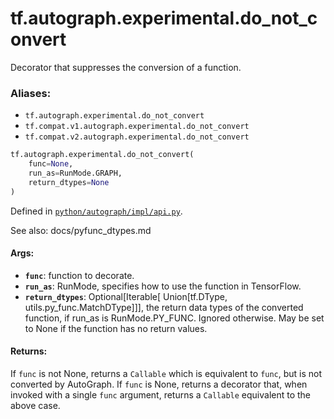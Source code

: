 <div itemscope itemtype="http://developers.google.com/ReferenceObject">
<meta itemprop="name" content="tf.autograph.experimental.do_not_convert" />
<meta itemprop="path" content="Stable" />
</div>

# tf.autograph.experimental.do_not_convert

Decorator that suppresses the conversion of a function.

### Aliases:

* `tf.autograph.experimental.do_not_convert`
* `tf.compat.v1.autograph.experimental.do_not_convert`
* `tf.compat.v2.autograph.experimental.do_not_convert`

``` python
tf.autograph.experimental.do_not_convert(
    func=None,
    run_as=RunMode.GRAPH,
    return_dtypes=None
)
```



Defined in [`python/autograph/impl/api.py`](/code/stable/tensorflow/python/autograph/impl/api.py).

<!-- Placeholder for "Used in" -->

See also: docs/pyfunc_dtypes.md

#### Args:


* <b>`func`</b>: function to decorate.
* <b>`run_as`</b>: RunMode, specifies how to use the function in TensorFlow.
* <b>`return_dtypes`</b>: Optional[Iterable[ Union[tf.DType,
  utils.py_func.MatchDType]]], the return data types of the converted
  function, if run_as is RunMode.PY_FUNC. Ignored otherwise. May be set to
  None if the function has no return values.


#### Returns:

If `func` is not None, returns a `Callable` which is equivalent to
`func`, but is not converted by AutoGraph.
If `func` is None, returns a decorator that, when invoked with a
single `func` argument, returns a `Callable` equivalent to the
above case.
